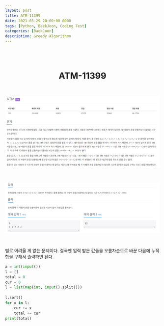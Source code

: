 ```yaml
---
layout: post
title: ATM-11399
date: 2021-05-29 20:00:00 0000
tags: [Python, BaekJoon, Coding Test]
categories: [BaekJoon]
description: Greedy Algorithmn
---
```


<br><br>

# <center>ATM-11399</center>

<br>

![](/images/Baekjoon/11399/2021-05-29-23-20-10.png)

<br>

![](/images/Baekjoon/11399/2021-05-29-23-20-24.png)

<br>

별로 어려울 게 없는 문제이다. 결국엔 입력 받은 값들을 오름차순으로 바꾼 다음에
누적합을 구해서 출력하면 된다. 

```python
a = int(input())
l = []
total = 0
cur = 0
l = list(map(int, input().split()))

l.sort()
for x in l:
    cur += x
    total += cur
print(total)
```
